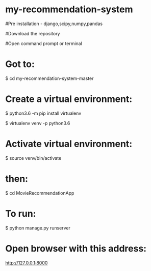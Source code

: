 # my-recommendation-system

#Pre installation - django,scipy,numpy,pandas

#Download the repository

#Open command prompt or terminal

# Got to:

$ cd my-recommendation-system-master

# Create a virtual environment:

$ python3.6 -m pip install virtualenv
  
$ virtualenv venv -p python3.6
  
# Activate virtual environment:

$ source venv/bin/activate
  
# then:

$ cd MovieRecommendationApp
 
# To run:

$ python manage.py runserver
  
# Open browser with this address:
  http://127.0.0.1:8000
